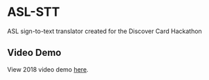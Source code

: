 # ASL-STT
ASL sign-to-text translator created for the Discover Card Hackathon
## Video Demo
View 2018 video demo [here](https://www.dropbox.com/scl/fi/a5reba91r3qp0tisjncpe/20181209_092202.mp4?rlkey=ufnphtxf59o76ero4dodk18ex&e=1&st=8xovx74c&dl=0).
